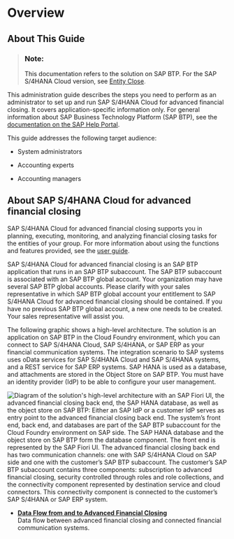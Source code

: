 <!-- loio6e1af2743721420782fcb82472c9ce86 -->

# Overview



<a name="loio6e1af2743721420782fcb82472c9ce86__section_ur1_hlm_scb"/>

## About This Guide

> ### Note:  
> This documentation refers to the solution on SAP BTP. For the SAP S/4HANA Cloud version, see [Entity Close](https://help.sap.com/viewer/f28f75c165cc4626ba0359dc47edc4de/latest/en-US/5e4381c85a544720920b78d20d656a4c.html).

This administration guide describes the steps you need to perform as an administrator to set up and run SAP S/4HANA Cloud for advanced financial closing. It covers application-specific information only. For general information about SAP Business Technology Platform \(SAP BTP\), see the [documentation on the SAP Help Portal](https://help.sap.com/viewer/product/BTP).

This guide addresses the following target audience:

-   System administrators

-   Accounting experts

-   Accounting managers




<a name="loio6e1af2743721420782fcb82472c9ce86__section_ow4_5lm_scb"/>

## About SAP S/4HANA Cloud for advanced financial closing

SAP S/4HANA Cloud for advanced financial closing supports you in planning, executing, monitoring, and analyzing financial closing tasks for the entities of your group. For more information about using the functions and features provided, see the [user guide](https://help.sap.com/viewer/b3f5b9cf1ab7498fad5b6f297013d65a/latest/en-US/239ab375e0334c149082cc6851644e8b.html).

SAP S/4HANA Cloud for advanced financial closing is an SAP BTP application that runs in an SAP BTP subaccount. The SAP BTP subaccount is associated with an SAP BTP global account. Your organization may have several SAP BTP global accounts. Please clarify with your sales representative in which SAP BTP global account your entitlement to SAP S/4HANA Cloud for advanced financial closing should be contained. If you have no previous SAP BTP global account, a new one needs to be created. Your sales representative will assist you.

The following graphic shows a high-level architecture. The solution is an application on SAP BTP in the Cloud Foundry environment, which you can connect to SAP S/4HANA Cloud, SAP S/4HANA, or SAP ERP as your financial communication systems. The integration scenario to SAP systems uses oData services for SAP S/4HANA Cloud and SAP S/4HANA systems, and a REST service for SAP ERP systems. SAP HANA is used as a database, and attachments are stored in the Object Store on SAP BTP. You must have an identity provider \(IdP\) to be able to configure your user management.

![Diagram of the solution's high-level architecture with an SAP Fiori UI, the advanced financial closing back end, the SAP HANA database, as well as the object store on SAP BTP: Either an SAP IdP or a customer IdP serves as entry point to the advanced financial closing back end. The system’s front end, back end, and databases are part of the SAP BTP subaccount for the Cloud Foundry environment on SAP side. The SAP HANA database and the object store on SAP BTP form the database component. The front end is represented by the SAP Fiori UI. The advanced financial closing back end has two communication channels: one with SAP S/4HANA Cloud on SAP side and one with the customer’s SAP BTP subaccount. The customer’s SAP BTP subaccount contains three components: subscription to advanced financial closing, security controlled through roles and role collections, and the connectivity component represented by destination service and cloud connectors. This connectivity component is connected to the customer’s SAP S/4HANA or SAP ERP system.](images/AFC_High-Level_Architecture_Diagram_726b4eb.png)

-   **[Data Flow from and to Advanced Financial Closing](Data_Flow_from_and_to_Advanced_Financial_Closing_56103b0.md "Data flow between advanced financial
                                                closing
		and connected financial communication systems.")**  
Data flow between advanced financial closing and connected financial communication systems.

